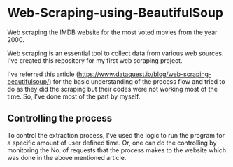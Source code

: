 # Web-Scraping-using-BeautifulSoup
Web scraping the IMDB website for the most voted movies from the year 2000.

Web scraping is an essential tool to collect data from various web sources. I've created this repository for my first web scraping project.

I've referred this article (https://www.dataquest.io/blog/web-scraping-beautifulsoup/) for the basic understanding of the process flow and tried to do as they did the scraping but their codes were not working most of the time. 
So, I've done most of the part by myself.

## Controlling the process
To control the extraction process, I've used the logic to run the program for a specific amount of user defined time. Or, one can do the controlling by monitoring the No. of requests that the process makes to the website which was done in the above mentioned article.
